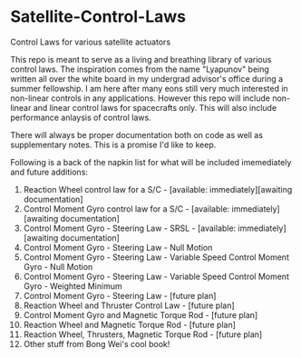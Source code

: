 # Satellite-Control-Laws
Control Laws for various satellite actuators

This repo is meant to serve as a living and breathing library of various control laws. The inspiration comes from the name "Lyapunov" being written all over the white board in my undergrad advisor's office during a summer fellowship. I am here after many eons still very much interested in non-linear controls in any applications. However this repo will include non-linear and linear control laws for spacecrafts only. This will also include performance anlaysis of control laws. 

There will always be proper documentation both on code as well as supplementary notes. This is a promise I'd like to keep. 

Following is a back of the napkin list for what will be included imemediately and future additions:
1) Reaction Wheel control law for a S/C - [available: immediately][awaiting documentation]
2) Control Moment Gyro control law for a S/C - [available: immediately][awaiting documentation]
3) Control Moment Gyro - Steering Law - SRSL - [available: immediately][awaiting documentation]
4) Control Moment Gyro - Steering Law - Null Motion
5) Control Moment Gyro - Steering Law - Variable Speed Control Moment Gyro - Null Motion
6) Control Moment Gyro - Steering Law - Variable Speed Control Moment Gyro - Weighted Minimum
7) Control Moment Gyro - Steering Law - [future plan]
8) Reaction Wheel and Thruster Control Law - [future plan]
9) Control Moment Gyro and Magnetic Torque Rod - [future plan]
10) Reaction Wheel and Magnetic Torque Rod - [future plan]
11) Reaction Wheel, Thrusters, Magnetic Torque Rod - [future plan]
12) Other stuff from Bong Wei's cool book! 
